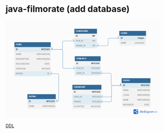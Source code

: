 # java-filmorate (add database)

![диаграмма базы данных](/src/main/assets/images/schema.png)

[DDL](/src/main/resources/data.sql)
